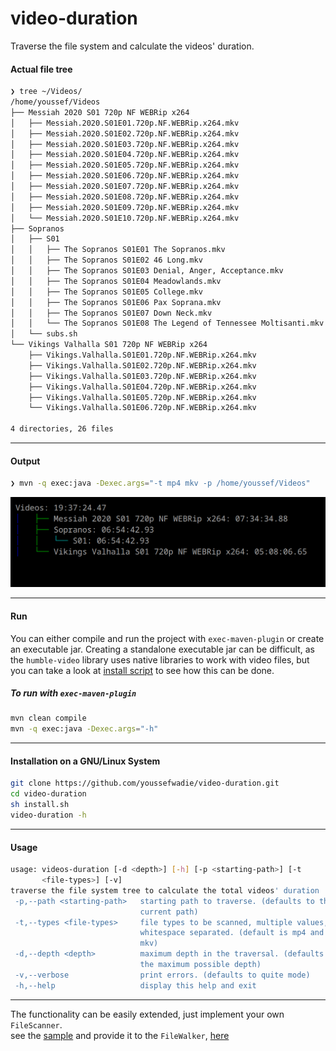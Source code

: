 # video-duration
Traverse the file system and calculate the videos' duration. 

#### Actual file tree
```bash
❯ tree ~/Videos/
/home/youssef/Videos
├── Messiah 2020 S01 720p NF WEBRip x264
│   ├── Messiah.2020.S01E01.720p.NF.WEBRip.x264.mkv
│   ├── Messiah.2020.S01E02.720p.NF.WEBRip.x264.mkv
│   ├── Messiah.2020.S01E03.720p.NF.WEBRip.x264.mkv
│   ├── Messiah.2020.S01E04.720p.NF.WEBRip.x264.mkv
│   ├── Messiah.2020.S01E05.720p.NF.WEBRip.x264.mkv
│   ├── Messiah.2020.S01E06.720p.NF.WEBRip.x264.mkv
│   ├── Messiah.2020.S01E07.720p.NF.WEBRip.x264.mkv
│   ├── Messiah.2020.S01E08.720p.NF.WEBRip.x264.mkv
│   ├── Messiah.2020.S01E09.720p.NF.WEBRip.x264.mkv
│   └── Messiah.2020.S01E10.720p.NF.WEBRip.x264.mkv
├── Sopranos
│   ├── S01
│   │   ├── The Sopranos S01E01 The Sopranos.mkv
│   │   ├── The Sopranos S01E02 46 Long.mkv
│   │   ├── The Sopranos S01E03 Denial, Anger, Acceptance.mkv
│   │   ├── The Sopranos S01E04 Meadowlands.mkv
│   │   ├── The Sopranos S01E05 College.mkv
│   │   ├── The Sopranos S01E06 Pax Soprana.mkv
│   │   ├── The Sopranos S01E07 Down Neck.mkv
│   │   └── The Sopranos S01E08 The Legend of Tennessee Moltisanti.mkv
│   └── subs.sh
└── Vikings Valhalla S01 720p NF WEBRip x264
    ├── Vikings.Valhalla.S01E01.720p.NF.WEBRip.x264.mkv
    ├── Vikings.Valhalla.S01E02.720p.NF.WEBRip.x264.mkv
    ├── Vikings.Valhalla.S01E03.720p.NF.WEBRip.x264.mkv
    ├── Vikings.Valhalla.S01E04.720p.NF.WEBRip.x264.mkv
    ├── Vikings.Valhalla.S01E05.720p.NF.WEBRip.x264.mkv
    └── Vikings.Valhalla.S01E06.720p.NF.WEBRip.x264.mkv

4 directories, 26 files
```

---

#### Output
```bash
❯ mvn -q exec:java -Dexec.args="-t mp4 mkv -p /home/youssef/Videos"
```
![output](/images/pic1.png?raw=true)

---

#### Run
You can either compile and run the project with `exec-maven-plugin` or create an executable jar. 
Creating a standalone executable jar can be difficult, as the `humble-video` 
library uses native libraries to work with video files, 
but you can take a look at [install script](./install.sh) to see how this can be done.

##### To run with `exec-maven-plugin`
```bash
mvn clean compile
mvn -q exec:java -Dexec.args="-h"
```

---

#### Installation on a GNU/Linux System
```bash
git clone https://github.com/youssefwadie/video-duration.git
cd video-duration
sh install.sh
video-duration -h
```

---
#### Usage
```bash
usage: videos-duration [-d <depth>] [-h] [-p <starting-path>] [-t
       <file-types>] [-v]
traverse the file system tree to calculate the total videos' duration
 -p,--path <starting-path>   starting path to traverse. (defaults to the
                             current path)
 -t,--types <file-types>     file types to be scanned, multiple values,
                             whitespace separated. (default is mp4 and
                             mkv)
 -d,--depth <depth>          maximum depth in the traversal. (defaults to
                             the maximum possible depth)
 -v,--verbose                print errors. (defaults to quite mode)
 -h,--help                   display this help and exit
```

---


The functionality can be easily extended, just implement your own `FileScanner`.  
see the [sample](/src/main/java/com/github/youssefwadie/videoduration/core/BasicScannersProvider.java#L8) and provide it to
the `FileWalker`, [here](/src/main/java/com/github/youssefwadie/videoduration/cli/Main.java#L21)
